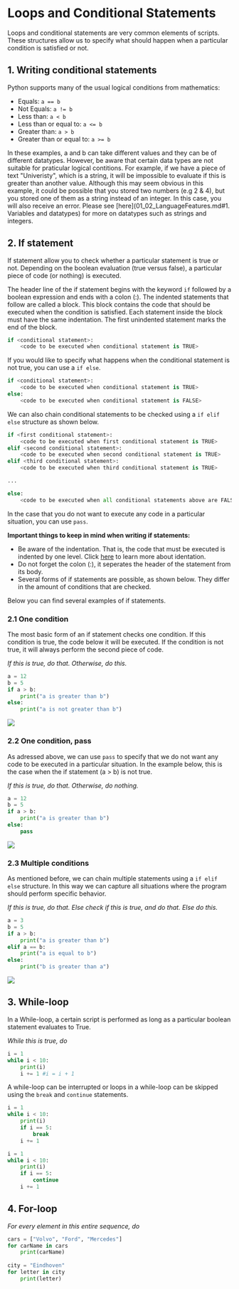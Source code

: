 # Loops and Conditional Statements

Loops and conditional statements are very common elements of scripts. These structures allow us to specify what should happen when a particular condition is satisfied or not. 

## 1. Writing conditional statements

Python supports many of the usual logical conditions from mathematics:

- Equals: ```a == b```
- Not Equals: ```a != b```
- Less than: ```a < b```
- Less than or equal to: ```a <= b```
- Greater than: ```a > b```
- Greater than or equal to: ```a >= b```

In these examples, a and b can take different values and they can be of different datatypes. However, be aware that certain data types are not suitable for praticular logical contitions. For example, if we have a piece of text "Univeristy", which is a string, it will be impossible to evaluate if this is greater than another value. Although this may seem obvious in this example, it could be possible that you stored two numbers (e.g 2 & 4), but you stored one of them as a string instead of an integer. In this case, you will also receive an error. Please see [here](01_02_LanguageFeatures.md#1. Variables and datatypes) for more on datatypes such as strings and integers.

## 2. If statement
If statement allow you to check whether a particular statement is true or not. Depending on the boolean evaluation (true versus false), a particular piece of code (or nothing) is executed. 

The header line of the if statement begins with the keyword ```if``` followed by a boolean expression and ends with a colon (:). The indented statements that follow are called a block. This block contains the code that should be executed when the condition is satisfied. Each statement inside the block must have the same indentation. The first unindented statement marks the end of the block. 

```python
if <conditional statement>:
	<code to be executed when conditional statement is TRUE>
```

If you would like to specify what happens when the conditional statement is not true, you can use a ```if else```. 

```python
if <conditional statement>:
	<code to be executed when conditional statement is TRUE>
else:
	<code to be executed when conditional statement is FALSE>
```

We can also chain conditional statements to be checked using a ```if elif else``` structure as shown below.

```python
if <first conditional statement>:
	<code to be executed when first conditional statement is TRUE>
elif <second conditional statement>:
	<code to be executed when second conditional statement is TRUE>
elif <third conditional statement>:
	<code to be executed when third conditional statement is TRUE>

...

else:
	<code to be executed when all conditional statements above are FALSE>
```

In the case that you do not want to execute any code in a particular situation, you can use ```pass```.

**Important things to keep in mind when writing if statements:**
* Be aware of the indentation. That is, the code that must be executed is indented by one level. Click [here](06_Help.md#Indentation) to learn more about identation.
* Do not forget the colon (:), it seperates the header of the statement from its body.
* Several forms of if statements are possible, as shown below. They differ in the amount of conditions that are checked. 

Below you can find several examples of if statements.

### 2.1 One condition

The most basic form of an if statement checks one condition. If this condition is true, the code below it will be executed. If the condition is not true, it will always perform the second piece of code.

*If this is true, do that. Otherwise, do this.*

```python
a = 12
b = 5
if a > b:
	print("a is greater than b")
else:
	print("a is not greater than b")
```

![](../../images/01_03/1.png)

### 2.2 One condition, pass

As adressed above, we can use ```pass``` to specify that we do not want any code to be executed in a particular situation. In the example below, this is the case when the if statement (a > b) is not true.

*If this is true, do that. Otherwise, do nothing.*

```python
a = 12
b = 5
if a > b:
	print("a is greater than b")
else:
	pass
```
![](../../images/01_03/2.png)

### 2.3 Multiple conditions

As mentioned before, we can chain multiple statements using a ```if elif else``` structure. In this way we can capture all situations where the program should perform specific behavior.

*If this is true, do that. Else check if this is true, and do that. Else do this.*

```python
a = 3
b = 5
if a > b:
	print("a is greater than b")
elif a == b:
	print("a is equal to b")
else:
	print("b is greater than a")
```

![](../../images/01_03/3.png)

## 3. While-loop
In a While-loop, a certain script is performed as long as a particular boolean statement evaluates to True.

*While this is true, do*

```python
i = 1
while i < 10:
	print(i)
	i += 1 #i = i + 1
```

A while-loop can be interrupted or loops in a while-loop can be skipped using the ```break``` and ```continue``` statements.

```python
i = 1
while i < 10:
	print(i)
	if i == 5:
		break
	i += 1

i = 1
while i < 10:
	print(i)
	if i == 5:
		continue
	i += 1
```

## 4. For-loop
*For every element in this entire sequence, do*

```python
cars = ["Volvo", "Ford", "Mercedes"]
for carName in cars
	print(carName)
		
city = "Eindhoven"
for letter in city
	print(letter)
```








